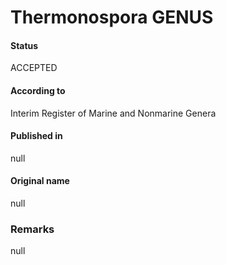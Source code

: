 Thermonospora GENUS
=======

#### Status
ACCEPTED

#### According to
Interim Register of Marine and Nonmarine Genera

#### Published in
null

#### Original name
null

### Remarks
null